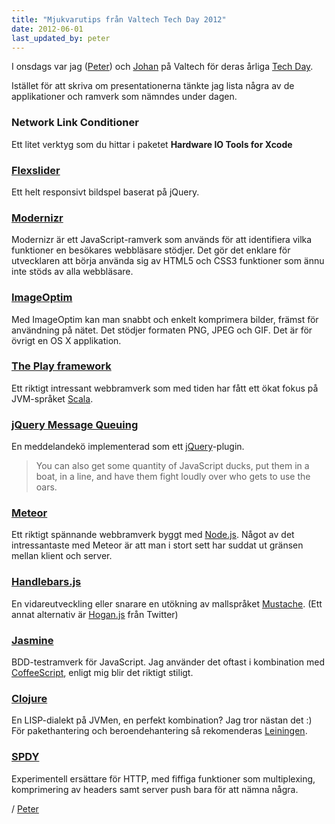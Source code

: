 ```yaml
---
title: "Mjukvarutips från Valtech Tech Day 2012"
date: 2012-06-01
last_updated_by: peter
---
```

I onsdags var jag ([Peter](/peter)) och [Johan](/johan)
på Valtech för deras årliga [Tech Day](http://vtd12.se/).

Istället för att skriva om presentationerna tänkte jag lista några
av de applikationer och ramverk som nämndes under dagen.

### Network Link Conditioner

Ett litet verktyg som du hittar i paketet **Hardware IO Tools for Xcode**

### [Flexslider](http://www.woothemes.com/flexslider/)

Ett helt responsivt bildspel baserat på jQuery.

### [Modernizr](http://modernizr.com/)

Modernizr är ett JavaScript-ramverk som används för att identifiera
vilka funktioner en besökares webbläsare stödjer. Det gör det enklare
för utvecklaren att börja använda sig av HTML5 och CSS3 funktioner som
ännu inte stöds av alla webbläsare.

### [ImageOptim](http://imageoptim.com/)

Med ImageOptim kan man snabbt och enkelt
komprimera bilder, främst för användning på nätet.
Det stödjer formaten PNG, JPEG och GIF.
Det är för övrigt en OS X applikation.

### [The Play framework](http://www.playframework.org/)

Ett riktigt intressant webbramverk som med tiden har
fått ett ökat fokus på JVM-språket
[Scala](http://www.scala-lang.org/).


### [jQuery Message Queuing](http://benalman.com/projects/jquery-message-queuing-plugin/)

En meddelandekö implementerad som ett [jQuery](http://jquery.com/)-plugin.

> You can also get some quantity of JavaScript ducks, put them in a boat,
> in a line, and have them fight loudly over who gets to use the oars.

### [Meteor](http://meteor.com/)

Ett riktigt spännande webbramverk byggt med [Node.js](http://nodejs.org/).
Något av det intressantaste med Meteor är att man i stort sett har suddat ut
gränsen mellan klient och server.

### [Handlebars.js](http://handlebarsjs.com/)

En vidareutveckling eller snarare en utökning av mallspråket
[Mustache](http://mustache.github.com/). (Ett annat alternativ är
[Hogan.js](http://twitter.github.com/hogan.js/) från Twitter)

### [Jasmine](http://pivotal.github.com/jasmine/)

BDD-testramverk för JavaScript. Jag använder det oftast i
kombination med [CoffeeScript](http://coffeescript.org/),
enligt mig blir det riktigt stiligt.

### [Clojure](http://clojure.org/)

En LISP-dialekt på JVMen, en perfekt kombination? Jag tror nästan det :)
För pakethantering och beroendehantering så rekomenderas [Leiningen](http://leiningen.org/).

### [SPDY](http://dev.chromium.org/spdy)

Experimentell ersättare för HTTP, med fiffiga funktioner som
multiplexing, komprimering av headers samt server push bara för att
nämna några.

/ [Peter](/peter)
